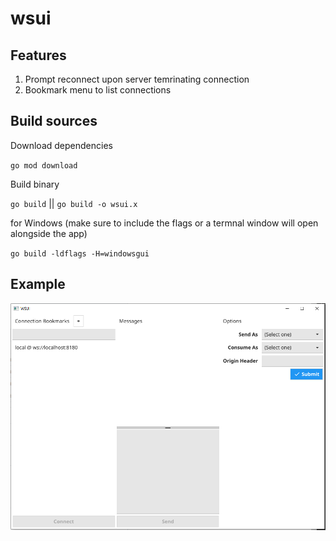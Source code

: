 # wsui

## Features 
1. Prompt reconnect upon server temrinating connection
2. Bookmark menu to list connections

## Build sources 
Download dependencies 

`go mod download`

Build binary

`go build` || `go build -o wsui.x`

for Windows (make sure to include the flags or a termnal window will open alongside the app)

`go build -ldflags -H=windowsgui`

## Example
![](https://github.com/Lyca0n/wsui/blob/main/docs/Capture.PNG?raw=true)